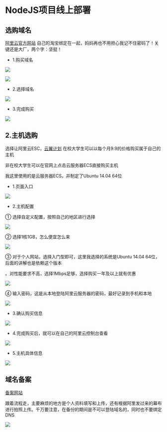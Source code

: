 # NodeJS项目线上部署


## 选购域名 

[阿里云官方网站](https://www.aliyun.com/)
自己的淘宝绑定在一起，妈妈再也不用担心我记不住密码了！关键还是大厂，两个字：坚挺！

* 1.购买域名

![](/aliyunnodejs/imgs/购买域名1.jpg)

![](/aliyunnodejs/imgs/购买域名2.jpg)

* 2.选择域名

![](/aliyunnodejs/imgs/购买域名3.jpg)

* 3.完成购买

![](/aliyunnodejs/imgs/购买域名4.jpg)


## 2.主机选购
 
选择让阿里云ESC，[云翼计划](https://promotion.aliyun.com/ntms/campus2017.html?spm=5176.8112568.738194.1.Rf2ZO2) 在校大学生可以以每个月9.9的价格购买属于自己的主机

非在校大学生可以在官网上点击云服务器ECS直接购买主机 

我这里使用的是云服务器ECS，并制定了Ubuntu 14.04 64位

* 1.页面入口

![](/aliyunnodejs/imgs/服务器选购1.jpg)

* 2.主机配置

① 选择自定义配置，按照自己的地区进行选择

![](/aliyunnodejs/imgs/购买服务器1.jpg)

② 选择1核1GB，怎么便宜怎么来

![](/aliyunnodejs/imgs/购买服务器2.jpg)

③ 对于个人网站，选择入门型即可，这里我选择的系统是Ubuntu 14.04 64位，后面的讲解也是依赖这个版本

。对性能要求不高，选择1Mbps足够，选择购买一年及以上就有优惠

![](/aliyunnodejs/imgs/购买服务器3.jpg)

④ 输入密码，这是从本地登陆阿里云服务器的密码，最好记录到手机和本地

![](/aliyunnodejs/imgs/购买服务器4.jpg)

* 3.确认购买信息

![](/aliyunnodejs/imgs/购买服务器4.jpg)

* 4.完成购买后，就可以在自己的阿里云控制台查看

![](/aliyunnodejs/imgs/服务器选购5.jpg)

* 5.主机具体信息

![](/aliyunnodejs/imgs/服务器选购6.jpg)

## 域名备案

[备案网站](https://beian.aliyun.com/?spm=5176.8142029.388261.3.0lwMpM)

跟着流程走，主要麻烦的地方是个人资料填写和上传，还有根据阿里发过来的幕布进行拍照上传。千万要注意，在备份的期间是不可以登陆域名的，同时也不要绑定DNS

![](/aliyunnodejs/imgs/域名备案.jpg)







